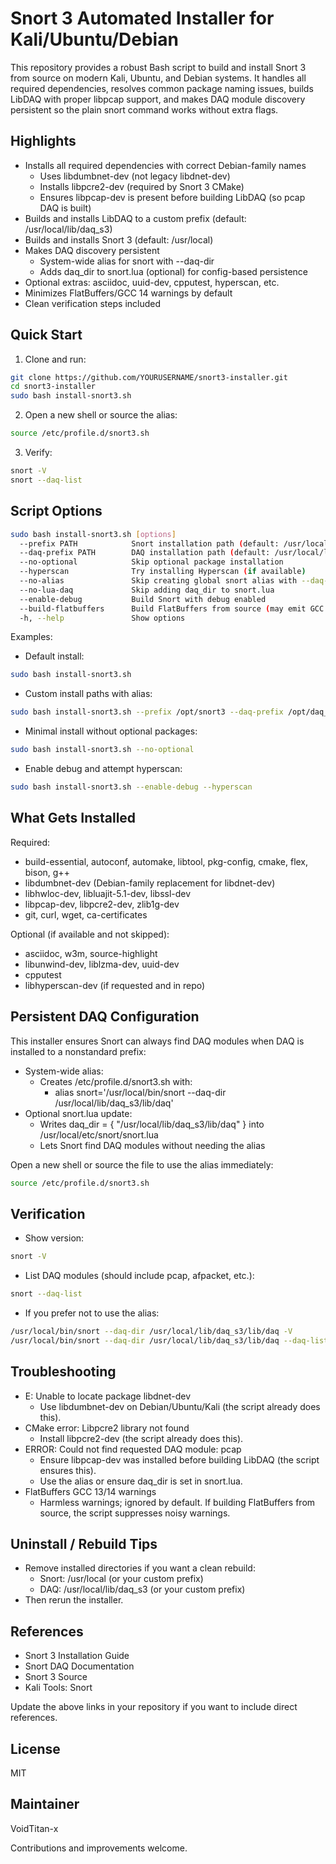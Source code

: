 # Snort 3 Automated Installer for Kali/Ubuntu/Debian

This repository provides a robust Bash script to build and install Snort 3 from source on modern Kali, Ubuntu, and Debian systems. It handles all required dependencies, resolves common package naming issues, builds LibDAQ with proper libpcap support, and makes DAQ module discovery persistent so the plain snort command works without extra flags.

## Highlights

- Installs all required dependencies with correct Debian-family names
    - Uses libdumbnet-dev (not legacy libdnet-dev)
    - Installs libpcre2-dev (required by Snort 3 CMake)
    - Ensures libpcap-dev is present before building LibDAQ (so pcap DAQ is built)
- Builds and installs LibDAQ to a custom prefix (default: /usr/local/lib/daq_s3)
- Builds and installs Snort 3 (default: /usr/local)
- Makes DAQ discovery persistent
    - System-wide alias for snort with --daq-dir
    - Adds daq_dir to snort.lua (optional) for config-based persistence
- Optional extras: asciidoc, uuid-dev, cpputest, hyperscan, etc.
- Minimizes FlatBuffers/GCC 14 warnings by default
- Clean verification steps included


## Quick Start

1) Clone and run:
```bash
git clone https://github.com/YOURUSERNAME/snort3-installer.git
cd snort3-installer
sudo bash install-snort3.sh
```

2) Open a new shell or source the alias:
```bash
source /etc/profile.d/snort3.sh
```

3) Verify:
```bash
snort -V
snort --daq-list
```


## Script Options

```bash
sudo bash install-snort3.sh [options]
  --prefix PATH            Snort installation path (default: /usr/local)
  --daq-prefix PATH        DAQ installation path (default: /usr/local/lib/daq_s3)
  --no-optional            Skip optional package installation
  --hyperscan              Try installing Hyperscan (if available)
  --no-alias               Skip creating global snort alias with --daq-dir
  --no-lua-daq             Skip adding daq_dir to snort.lua
  --enable-debug           Build Snort with debug enabled
  --build-flatbuffers      Build FlatBuffers from source (may emit GCC 14 warnings)
  -h, --help               Show options
```

Examples:

- Default install:

```bash
sudo bash install-snort3.sh
```

- Custom install paths with alias:

```bash
sudo bash install-snort3.sh --prefix /opt/snort3 --daq-prefix /opt/daq_s3
```

- Minimal install without optional packages:

```bash
sudo bash install-snort3.sh --no-optional
```

- Enable debug and attempt hyperscan:

```bash
sudo bash install-snort3.sh --enable-debug --hyperscan
```


## What Gets Installed

Required:

- build-essential, autoconf, automake, libtool, pkg-config, cmake, flex, bison, g++
- libdumbnet-dev (Debian-family replacement for libdnet-dev)
- libhwloc-dev, libluajit-5.1-dev, libssl-dev
- libpcap-dev, libpcre2-dev, zlib1g-dev
- git, curl, wget, ca-certificates

Optional (if available and not skipped):

- asciidoc, w3m, source-highlight
- libunwind-dev, liblzma-dev, uuid-dev
- cpputest
- libhyperscan-dev (if requested and in repo)


## Persistent DAQ Configuration

This installer ensures Snort can always find DAQ modules when DAQ is installed to a nonstandard prefix:

- System-wide alias:
    - Creates /etc/profile.d/snort3.sh with:
        - alias snort='/usr/local/bin/snort --daq-dir /usr/local/lib/daq_s3/lib/daq'
- Optional snort.lua update:
    - Writes daq_dir = { "/usr/local/lib/daq_s3/lib/daq" } into /usr/local/etc/snort/snort.lua
    - Lets Snort find DAQ modules without needing the alias

Open a new shell or source the file to use the alias immediately:

```bash
source /etc/profile.d/snort3.sh
```


## Verification

- Show version:

```bash
snort -V
```

- List DAQ modules (should include pcap, afpacket, etc.):

```bash
snort --daq-list
```

- If you prefer not to use the alias:

```bash
/usr/local/bin/snort --daq-dir /usr/local/lib/daq_s3/lib/daq -V
/usr/local/bin/snort --daq-dir /usr/local/lib/daq_s3/lib/daq --daq-list
```


## Troubleshooting

- E: Unable to locate package libdnet-dev
    - Use libdumbnet-dev on Debian/Ubuntu/Kali (the script already does this).
- CMake error: Libpcre2 library not found
    - Install libpcre2-dev (the script already does this).
- ERROR: Could not find requested DAQ module: pcap
    - Ensure libpcap-dev was installed before building LibDAQ (the script ensures this).
    - Use the alias or ensure daq_dir is set in snort.lua.
- FlatBuffers GCC 13/14 warnings
    - Harmless warnings; ignored by default. If building FlatBuffers from source, the script suppresses noisy warnings.


## Uninstall / Rebuild Tips

- Remove installed directories if you want a clean rebuild:
    - Snort: /usr/local (or your custom prefix)
    - DAQ: /usr/local/lib/daq_s3 (or your custom prefix)
- Then rerun the installer.


## References

- Snort 3 Installation Guide
- Snort DAQ Documentation
- Snort 3 Source
- Kali Tools: Snort

Update the above links in your repository if you want to include direct references.

## License

MIT

## Maintainer

VoidTitan-x

Contributions and improvements welcome.

